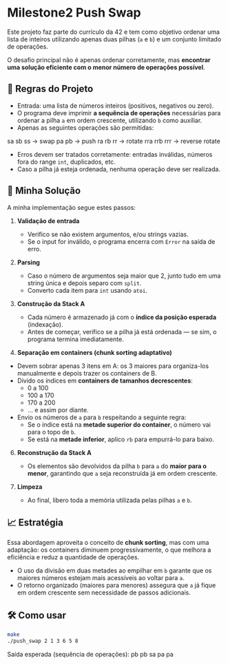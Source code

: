 # Milestone2 Push Swap

Este projeto faz parte do currículo da 42 e tem como objetivo ordenar uma lista de inteiros utilizando apenas duas pilhas (`a` e `b`) e um conjunto limitado de operações.  

O desafio principal não é apenas ordenar corretamente, mas **encontrar uma solução eficiente com o menor número de operações possível**.  

## 🔧 Regras do Projeto  

- Entrada: uma lista de números inteiros (positivos, negativos ou zero).  
- O programa deve imprimir **a sequência de operações** necessárias para ordenar a pilha `a` em ordem crescente, utilizando `b` como auxiliar.  
- Apenas as seguintes operações são permitidas:

sa sb ss → swap
pa pb → push
ra rb rr → rotate
rra rrb rrr → reverse rotate

- Erros devem ser tratados corretamente: entradas inválidas, números fora do range `int`, duplicados, etc.  
- Caso a pilha já esteja ordenada, nenhuma operação deve ser realizada.  

## 🚀 Minha Solução  

A minha implementação segue estes passos:  

1. **Validação de entrada**  
   - Verifico se não existem argumentos, e/ou strings vazias.  
   - Se o input for inválido, o programa encerra com `Error` na saída de erro.  

2. **Parsing**  
   - Caso o número de argumentos seja maior que 2, junto tudo em uma string única e depois separo com `split`.  
   - Converto cada item para `int` usando `atoi`.  

3. **Construção da Stack A**  
   - Cada número é armazenado já com o **índice da posição esperada** (indexação).  
   - Antes de começar, verifico se a pilha já está ordenada — se sim, o programa termina imediatamente.  

4. **Separação em containers (chunk sorting adaptativo)**
  - Devem sobrar apenas 3 itens em A: os 3 maiores para organiza-los manualmente e depois trazer os containers de B.
   - Divido os índices em **containers de tamanhos decrescentes**:  
     - 0 a 100  
     - 100 a 170  
     - 170 a 200  
     - … e assim por diante.  
   - Envio os números de `a` para `b` respeitando a seguinte regra:  
     - Se o índice está na **metade superior do container**, o número vai para o topo de `b`.  
     - Se está na **metade inferior**, aplico `rb` para empurrá-lo para baixo.

6. **Reconstrução da Stack A**  
   - Os elementos são devolvidos da pilha `b` para `a` do **maior para o menor**, garantindo que `a` seja reconstruída já em ordem crescente.  

7. **Limpeza**  
   - Ao final, libero toda a memória utilizada pelas pilhas `a` e `b`.  

## 📈 Estratégia  

Essa abordagem aproveita o conceito de **chunk sorting**, mas com uma adaptação: os containers diminuem progressivamente, o que melhora a eficiência e reduz a quantidade de operações.  

- O uso da divisão em duas metades ao empilhar em `b` garante que os maiores números estejam mais acessíveis ao voltar para `a`.  
- O retorno organizado (maiores para menores) assegura que `a` já fique em ordem crescente sem necessidade de passos adicionais.  

## 🛠️ Como usar  

```bash
make
./push_swap 2 1 3 6 5 8
```
Saída esperada (sequência de operações):
pb
pb
sa
pa
pa
